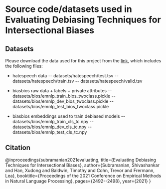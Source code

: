 # Source code/datasets used in Evaluating Debiasing Techniques for Intersectional Biases


## Datasets
Please download the data used for this project from the [link](https://drive.google.com/file/d/1cZcedMWSctHV5wYZ6qO8Fo7XjOc7sdhY/view?usp=sharing), which includes the following files:

- hatespeech data
-- datasets/hatespeech/test.tsv
-- datasets/hatespeech/train.tsv
-- datasets/hatespeech/valid.tsv

- biasbios raw data + labels + private attributes
-- datasets/bios/emnlp_train_bios_twoclass.pickle 
-- datasets/bios/emnlp_dev_bios_twoclass.pickle
-- datasets/bios/emnlp_test_bios_twoclass.pickle
- biasbios embeddings used to train debiased models
-- datasets/bios/emnlp_train_cls_tc.npy
-- datasets/bios/emnlp_dev_cls_tc.npy
-- datasets/bios/emnlp_test_cls_tc.npy

## Citation

@inproceedings{subramanian2021evaluating,
  title={Evaluating Debiasing Techniques for Intersectional Biases},
  author={Subramanian, Shivashankar and Han, Xudong and Baldwin, Timothy and Cohn, Trevor and Frermann, Lea},
  booktitle={Proceedings of the 2021 Conference on Empirical Methods in Natural Language Processing},
  pages={2492--2498},
  year={2021}
}